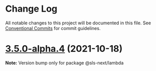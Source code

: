 # Change Log

All notable changes to this project will be documented in this file.
See [Conventional Commits](https://conventionalcommits.org) for commit guidelines.

# [3.5.0-alpha.4](https://github.com/serverless-nextjs/serverless-next.js/compare/v3.5.0-alpha.3...v3.5.0-alpha.4) (2021-10-18)

**Note:** Version bump only for package @sls-next/lambda
